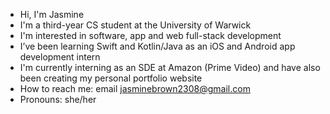 -  Hi, I'm Jasmine
-  I'm a third-year CS student at the University of Warwick
-  I'm interested in software, app and web full-stack development
-  I’ve been learning Swift and Kotlin/Java as an iOS and Android app development intern
-  I'm currently interning as an SDE at Amazon (Prime Video) and have also been creating my personal portfolio website
-  How to reach me: email jasminebrown2308@gmail.com
-  Pronouns: she/her

